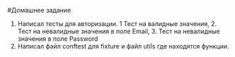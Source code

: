 #Домашнее задание
1. Написал тесты для авторизации. 1 Тест на валидные значения, 2. Тест на невалидные значения в поле Email, 3. Тест на невалидные значения в поле Password
2. Написал файл conftest для fixture и файл utils где находятся функции.
